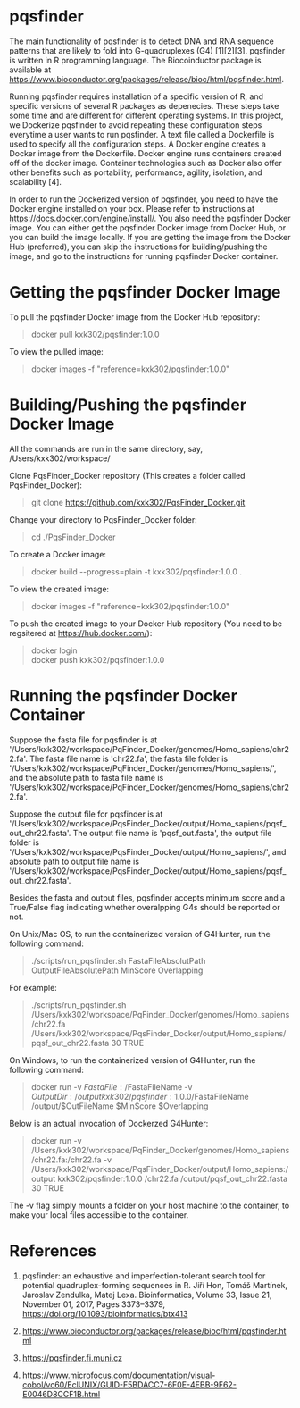 # pqsfinder

The main functionality of pqsfinder is to detect DNA and RNA sequence patterns that are likely to fold into G-quadruplexes (G4)
[1][2][3]. pqsfinder is written in R programming language. The Biocoinductor package is available at https://www.bioconductor.org/packages/release/bioc/html/pqsfinder.html.

Running pqsfinder requires installation of a specific version of R, and specific versions of several R packages as depenecies. These
steps take some time and are different for different operating systems. In this project, we Dockerize pqsfinder to avoid repeating
these configuration steps everytime a user wants to run pqsfinder. A text file called a Dockerfile is used to specify all the
configuration steps. A Docker engine creates a Docker image from the Dockerfile. Docker engine runs containers created off of the
docker image. Container technologies such as Docker also offer other benefits such as portability, performance, agility, isolation,
and scalability [4].

In order to run the Dockerized version of pqsfinder, you need to have the Docker engine installed on your box. Please refer to
instructions at https://docs.docker.com/engine/install/. You also need the pqsfinder Docker image. You can either get the pqsfinder
Docker image from Docker Hub, or you can build the image locally. If you are getting the image from the Docker Hub (preferred),
you can skip the instructions for building/pushing the image, and go to the instructions for running pqsfinder Docker container.

# Getting the pqsfinder Docker Image

To pull the pqsfinder Docker image from the Docker Hub repository:
> docker pull kxk302/pqsfinder:1.0.0

To view the pulled image:
> docker images -f "reference=kxk302/pqsfinder:1.0.0"

# Building/Pushing the pqsfinder Docker Image

All the commands are run in the same directory, say, /Users/kxk302/workspace/

Clone PqsFinder_Docker repository (This creates a folder called PqsFinder_Docker):
> git clone https://github.com/kxk302/PqsFinder_Docker.git

Change your directory to PqsFinder_Docker folder:
> cd ./PqsFinder_Docker

To create a Docker image:
> docker build --progress=plain -t kxk302/pqsfinder:1.0.0 .

To view the created image:
> docker images -f "reference=kxk302/pqsfinder:1.0.0"

To push the created image to your Docker Hub repository (You need to be regsitered at https://hub.docker.com/):
> docker login\
> docker push kxk302/pqsfinder:1.0.0

# Running the pqsfinder Docker Container

Suppose the fasta file for pqsfinder is at '/Users/kxk302/workspace/PqFinder_Docker/genomes/Homo_sapiens/chr22.fa'. The fasta file
name is 'chr22.fa', the fasta file folder is '/Users/kxk302/workspace/PqFinder_Docker/genomes/Homo_sapiens/', and the absolute path
to fasta file name is '/Users/kxk302/workspace/PqFinder_Docker/genomes/Homo_sapiens/chr22.fa'.

Suppose the output file for pqsfinder is at '/Users/kxk302/workspace/PqsFinder_Docker/output/Homo_sapiens/pqsf_out_chr22.fasta'.
The output file name is 'pqsf_out.fasta', the output file folder is '/Users/kxk302/workspace/PqsFinder_Docker/output/Homo_sapiens/',
and absolute path to output file name is '/Users/kxk302/workspace/PqsFinder_Docker/output/Homo_sapiens/pqsf_out_chr22.fasta'.

Besides the fasta and output files, pqsfinder accepts minimum score and a True/False flag indicating whether overalpping G4s should be reported or not.

On Unix/Mac OS, to run the containerized version of G4Hunter, run the following command:
> ./scripts/run_pqsfinder.sh FastaFileAbsolutPath OutputFileAbsolutePath MinScore Overlapping

For example:

> ./scripts/run_pqsfinder.sh /Users/kxk302/workspace/PqFinder_Docker/genomes/Homo_sapiens/chr22.fa /Users/kxk302/workspace/PqsFinder_Docker/output/Homo_sapiens/pqsf_out_chr22.fasta 30 TRUE

On Windows, to run the containerized version of G4Hunter, run the following command:

> docker run -v $FastaFile:/$FastaFileName -v $OutputDir:/output kxk302/pqsfinder:1.0.0 /$FastaFileName /output/$OutFileName $MinScore $Overlapping

Below is an actual invocation of Dockerzed G4Hunter:

> docker run -v /Users/kxk302/workspace/PqFinder_Docker/genomes/Homo_sapiens/chr22.fa:/chr22.fa -v /Users/kxk302/workspace/PqsFinder_Docker/output/Homo_sapiens:/output kxk302/pqsfinder:1.0.0 /chr22.fa /output/pqsf_out_chr22.fasta 30 TRUE

The -v flag simply mounts a folder on your host machine to the container, to make your local files accessible to the container.

# References

1. pqsfinder: an exhaustive and imperfection-tolerant search tool for potential quadruplex-forming sequences in R.
   Jiří Hon, Tomáš Martínek, Jaroslav Zendulka, Matej Lexa. Bioinformatics, Volume 33, Issue 21,
   November 01, 2017, Pages 3373–3379, https://doi.org/10.1093/bioinformatics/btx413

2. https://www.bioconductor.org/packages/release/bioc/html/pqsfinder.html

3. https://pqsfinder.fi.muni.cz

4. https://www.microfocus.com/documentation/visual-cobol/vc60/EclUNIX/GUID-F5BDACC7-6F0E-4EBB-9F62-E0046D8CCF1B.html

